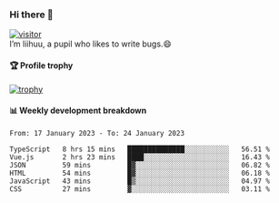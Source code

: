 ### Hi there 👋
[![visitor](https://visitor-badge.glitch.me/badge?page_id=liihuu&right_color=blue)](https://github.com/liihuu)<br>
I’m liihuu, a pupil who likes to write bugs.😄


#### 🏆 Profile trophy
[![trophy](https://github-profile-trophy.vercel.app?username=liihuu&margin-w=16&margin-h=16&rank=-C,-B)](https://github.com/liihuu)


#### 📊 Weekly development breakdown
<!--START_SECTION:waka-->

```text
From: 17 January 2023 - To: 24 January 2023

TypeScript   8 hrs 15 mins   ██████████████░░░░░░░░░░░   56.51 %
Vue.js       2 hrs 23 mins   ████░░░░░░░░░░░░░░░░░░░░░   16.43 %
JSON         59 mins         █▓░░░░░░░░░░░░░░░░░░░░░░░   06.82 %
HTML         54 mins         █▓░░░░░░░░░░░░░░░░░░░░░░░   06.18 %
JavaScript   43 mins         █▒░░░░░░░░░░░░░░░░░░░░░░░   04.97 %
CSS          27 mins         ▓░░░░░░░░░░░░░░░░░░░░░░░░   03.11 %
```

<!--END_SECTION:waka-->

<!--
**liihuu/liihuu** is a ✨ _special_ ✨ repository because its `README.md` (this file) appears on your GitHub profile.

Here are some ideas to get you started:

- 🔭 I’m currently working on ...
- 🌱 I’m currently learning ...
- 👯 I’m looking to collaborate on ...
- 🤔 I’m looking for help with ...
- 💬 Ask me about ...
- 📫 How to reach me: ...
- 😄 Pronouns: ...
- ⚡ Fun fact: ...
-->
